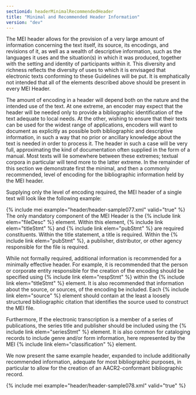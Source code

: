 ```yaml
---
sectionid: headerMinimalRecommendedHeader
title: "Minimal and Recommended Header Information"
version: "dev"
---
```


The MEI header allows for the provision of a very large amount of information concerning
the
text itself, its source, its encodings, and revisions of it, as well as a wealth of
descriptive information, such as the languages it uses and the situation(s) in which
it was
produced, together with the setting and identity of participants within it. This diversity
and
richness reflects the diversity of uses to which it is envisaged that electronic texts
conforming to these Guidelines will be put. It is emphatically not intended that all
of the
elements described above should be present in every MEI Header.

The amount of encoding in a header will depend both on the nature and the intended
use of the
text. At one extreme, an encoder may expect that the header will be needed only to
provide a
bibliographic identification of the text adequate to local needs. At the other, wishing
to
ensure that their texts can be used for the widest range of applications, encoders
will want
to document as explicitly as possible both bibliographic and descriptive information,
in such
a way that no prior or ancillary knowledge about the text is needed in order to process
it.
The header in such a case will be very full, approximating the kind of documentation
often
supplied in the form of a manual. Most texts will lie somewhere between these extremes;
textual corpora in particular will tend more to the latter extreme. In the remainder
of this
section we demonstrate first the minimal, and then a commonly recommended, level of
encoding
for the bibliographic information held by the MEI header.

Supplying only the level of encoding required, the MEI header of a single text will
look like
the following example:

{% include mei example="header/header-sample077.xml" valid="true" %}
The only mandatory component of the MEI Header is the {% include link elem="fileDesc" %} element.
Within this element, {% include link elem="titleStmt" %} and {% include link elem="pubStmt" %} are
required constituents. Within the title statement, a title is required. Within the
{% include link elem="pubStmt" %}, a publisher, distributor, or other agency responsible for the
file is required.

While not formally required, additional information is recommended for a minimally
effective
header. For example, it is recommended that the person or corporate entity responsible
for the
creation of the encoding should be specified using {% include link elem="respStmt" %} within the
{% include link elem="titleStmt" %} element. It is also recommended that information about the
source, or sources, of the encoding be included. Each {% include link elem="source" %} element
should contain at the least a loosely structured bibliographic citation that identifies
the
source used to construct the MEI file.

Furthermore, If the electronic transcription is a member of a series of publications,
the
series title and publisher should be included using the {% include link elem="seriesStmt" %}
element. It is also common for cataloging records to include genre and/or form information,
here represented by the MEI {% include link elem="classification" %} element.

We now present the same example header, expanded to include additionally recommended
information, adequate for most bibliographic purposes, in particular to allow for
the creation
of an AACR2-conformant bibliographic record.

{% include mei example="header/header-sample078.xml" valid="true" %}
